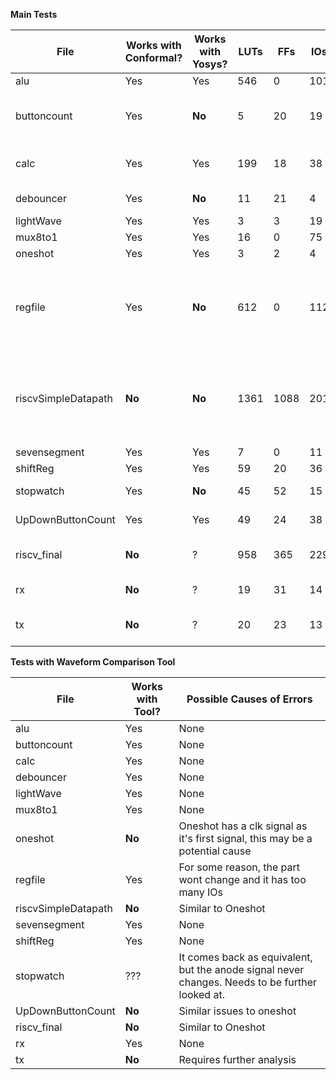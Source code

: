 **Main Tests**

|     **File**     |**Works with Conformal?**|**Works with Yosys?**|**LUTs**|**FFs**|**IOs**|     **Other Components**     |               **Errors**                  |
|------------------|-------------------------|---------------------|--------|-------|-------|------------------------------|-------------------------------------------|
|      alu         |         Yes             |         Yes         |  546   |   0   |  101  |    **CARRY4:** 20            |    None                                   |
|   buttoncount    |         Yes             |       **No**        |   5    |   20  |   19  |    **BUFG:** 1 **CARRY4:** 4 | Has issues getting the proper led values  |
|      calc        |         Yes             |         Yes         |  199   |   18  |   38  |    **BUFG:** 1 **CARRY4:** 12 **MUXF7:** 3    |   None                   |
|    debouncer     |         Yes             |       **No**        |   11   |   21  |   4   |    **BUFG:** 1 **CARRY4:** 5 |    None                                   |
|    lightWave     |         Yes             |         Yes         |   3    |   3   |   19  |    **BUFG:** 1               |    None                                   |
|     mux8to1      |         Yes             |         Yes         |   16   |   0   |   75  |    **MUXF7:** 8              |    None                                   |
|     oneshot      |         Yes             |         Yes         |   3    |   2   |   4   |    **BUFG:** 1               |    None                                   |
|     regfile      |         Yes             |       **No**        |   612  |   0   |   112 |    **BUFG:** 12 **MUXF7:** 256 **MUXF8:** 128    | Writedata and the array of registers produce the wrong output |
| riscvSimpleDatapath |    **No**            |       **No**        |  1361  |  1088 |   201 |   **BUFG:** 1 **CARRY4:** 28 **MUXF7:** 258 **MUXF8:** 124    | Relies on regfile, which already doesn't work in Yosys         |
|   sevensegment   |         Yes             |         Yes         |   7    |   0   |   11  |    None                      |    None                                   |
|    shiftReg      |         Yes             |         Yes         |   59   |   20  |   36  |    **BUFG:** 1               |    None                                   |
|    stopwatch     |         Yes             |       **No**        |   45   |   52  |   15  |    **BUFG:** 1 **CARRY4:** 10|    None                                   |
| UpDownButtonCount|         Yes             |         Yes         |   49   |   24  |   38  |    **BUFG:** 1 **CARRY4:** 12|    None                                   |
| riscv_final      |         **No**          |         ?           |   958  |   365 |   229 |  **LUTRAM:** 48  **BUFG:** 1 | 33 Outputs and 136 FFs are incorrect      |
| rx               |         **No**          |         ?           |   19   |   31  |   14  |   **BUFG:** 1                | 6 FFs are unequivalent                    |
| tx               |         **No**          |         ?           |   20   |   23  |   13  |   **BUFG:** 1                |    3 FFs are not Equivalent               |


**Tests with Waveform Comparison Tool**

|     **File**     | **Works with Tool?** |               **Possible Causes of Errors**                  |
|------------------|----------------------|--------------------------------------------------------------|
|        alu       |          Yes         |                       None                                   |
| buttoncount      |          Yes         |                       None                                   |
| calc             |          Yes         |                       None                                   |
| debouncer        |          Yes         |                       None                                   |
| lightWave        |          Yes         |                       None                                   |
| mux8to1          |          Yes         |                       None                                   |
| oneshot          |          **No**      |  Oneshot has a clk signal as it's first signal, this may be a potential cause |
| regfile          |          Yes         |  For some reason, the part wont change and it has too many IOs  |
| riscvSimpleDatapath |       **No**      |    Similar to Oneshot                                        |
| sevensegment     |          Yes         |                       None                                   |
| shiftReg         |          Yes         |                       None                                   |
|  stopwatch       |          ???         | It comes back as equivalent, but the anode signal never changes. Needs to be further looked at. |
| UpDownButtonCount |     **No**          |      Similar issues to oneshot                               |
| riscv_final      |  **No**              |     Similar to Oneshot                                       |
|   rx             |          Yes         |                       None                                   |
|   tx             |       **No**         |    Requires further analysis                                 |